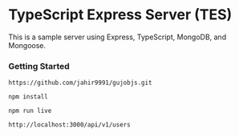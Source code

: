 # TypeScript Express Server (TES)

This is a sample server using Express, TypeScript, MongoDB, and Mongoose.

### Getting Started

```
https://github.com/jahir9991/gujobjs.git
```

```
npm install
```

```
npm run live
```

```
http://localhost:3000/api/v1/users
```

